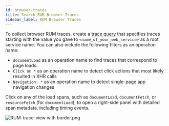 ```yaml
---
id: browser-traces
title: Search RUM Browser Traces
sidebar_label: RUM Browser Traces
---
```


To collect browser RUM traces, create a [trace query](/docs/apm/traces/view-and-investigate-traces.md) that specifies traces starting with the value you gave to `<name_of_your_web_service>` as a root service name. You can also include the following filters as an operation name:
* `documentLoad` as an operation name to find traces that correspond to page loads.
* `Click on *` as an operation name to detect click actions that most likely resulted in XHR calls
* `Navigation: *` as an operation name to detect single-page app navigation changes

Click on any of the load spans, such as `documentLoad`, `documentFetch`, or `resourceFetch` (for `documentLoad`), to open a right-side panel with detailed span metadata, including timing events.

![RUM-trace-view with border.png](/img/rum/RUM-trace-view-with-border.png)
